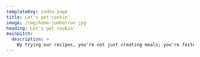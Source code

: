 ```yaml
---
templateKey: index-page
title: Let's get cookin'
image: /img/home-jumbotron.jpg
heading: Let's get cookin'
mainpitch:
  description: >
    By trying our recipes, you're not just creating meals; you're fostering connections, making memories, and discovering the gratifying art of preparing food that nourishes both body and soul. Elevate your time in the kitchen and savor the pride and satisfaction of crafting extraordinary dishes with our exceptional recipes.
---
```

